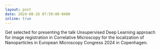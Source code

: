 ```yaml
---
layout: post
date: 2024-08-26 07:59:00-0400
inline: true
---
```


Get selected for presenting the talk Unsupervised Deep Learning approach for image registration in Correlative Microscopy for the localization of Nanoparticles in European Microscopy Congress 2024 in Copenhagen. 
